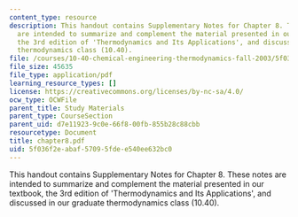 ```yaml
---
content_type: resource
description: This handout contains Supplementary Notes for Chapter 8. These notes
  are intended to summarize and complement the material presented in our textbook,
  the 3rd edition of 'Thermodynamics and Its Applications', and discussed in our graduate
  thermodynamics class (10.40).
file: /courses/10-40-chemical-engineering-thermodynamics-fall-2003/5f036f2eabaf57095fdee540ee632bc0_chapter8.pdf
file_size: 45635
file_type: application/pdf
learning_resource_types: []
license: https://creativecommons.org/licenses/by-nc-sa/4.0/
ocw_type: OCWFile
parent_title: Study Materials
parent_type: CourseSection
parent_uid: d7e11923-9c0e-66f8-00fb-855b28c88cbb
resourcetype: Document
title: chapter8.pdf
uid: 5f036f2e-abaf-5709-5fde-e540ee632bc0
---
```

This handout contains Supplementary Notes for Chapter 8. These notes are intended to summarize and complement the material presented in our textbook, the 3rd edition of 'Thermodynamics and Its Applications', and discussed in our graduate thermodynamics class (10.40).